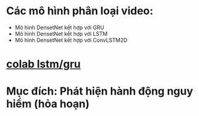 # Các mô hình phân loại video:
- Mô hình DensetNet kết hợp với GRU
- Mô hình DensetNet kết hợp với LSTM
- Mô hình DensetNet kết hợp với ConvLSTM2D

# [colab lstm/gru](https://colab.research.google.com/drive/1Kz1t4e-xX2dJ2ygvLxKABOvbNVqrdsR3?usp=sharing)

# Mục đích: Phát hiện hành động nguy hiểm (hỏa hoạn) 
